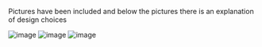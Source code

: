 Pictures have been included and below the pictures there is an explanation of design choices

![image](https://github.com/PetervandenDoel/Robot-Claw/assets/73015873/af0889a6-7423-4307-9a6c-34c6a29ee2d0)
![image](https://github.com/PetervandenDoel/Robot-Claw/assets/73015873/51e9a5e7-8e7a-490d-8dcb-96f2d673c20e )
![image](https://github.com/PetervandenDoel/Robot-Claw/assets/73015873/6382f749-248e-4361-b53c-ef7e72ca8670 )

